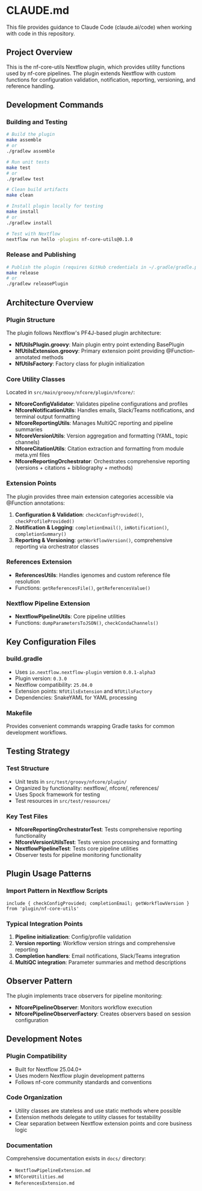# CLAUDE.md

This file provides guidance to Claude Code (claude.ai/code) when working with code in this repository.

## Project Overview

This is the nf-core-utils Nextflow plugin, which provides utility functions used by nf-core pipelines. The plugin extends Nextflow with custom functions for configuration validation, notification, reporting, versioning, and reference handling.

## Development Commands

### Building and Testing
```bash
# Build the plugin
make assemble
# or
./gradlew assemble

# Run unit tests
make test
# or
./gradlew test

# Clean build artifacts
make clean

# Install plugin locally for testing
make install
# or
./gradlew install

# Test with Nextflow
nextflow run hello -plugins nf-core-utils@0.1.0
```

### Release and Publishing
```bash
# Publish the plugin (requires GitHub credentials in ~/.gradle/gradle.properties)
make release
# or
./gradlew releasePlugin
```

## Architecture Overview

### Plugin Structure
The plugin follows Nextflow's PF4J-based plugin architecture:

- **NfUtilsPlugin.groovy**: Main plugin entry point extending BasePlugin
- **NfUtilsExtension.groovy**: Primary extension point providing @Function-annotated methods
- **NfUtilsFactory**: Factory class for plugin initialization

### Core Utility Classes
Located in `src/main/groovy/nfcore/plugin/nfcore/`:

- **NfcoreConfigValidator**: Validates pipeline configurations and profiles
- **NfcoreNotificationUtils**: Handles emails, Slack/Teams notifications, and terminal output formatting
- **NfcoreReportingUtils**: Manages MultiQC reporting and pipeline summaries
- **NfcoreVersionUtils**: Version aggregation and formatting (YAML, topic channels)
- **NfcoreCitationUtils**: Citation extraction and formatting from module meta.yml files
- **NfcoreReportingOrchestrator**: Orchestrates comprehensive reporting (versions + citations + bibliography + methods)

### Extension Points
The plugin provides three main extension categories accessible via @Function annotations:

1. **Configuration & Validation**: `checkConfigProvided()`, `checkProfileProvided()`
2. **Notification & Logging**: `completionEmail()`, `imNotification()`, `completionSummary()`
3. **Reporting & Versioning**: `getWorkflowVersion()`, comprehensive reporting via orchestrator classes

### References Extension
- **ReferencesUtils**: Handles igenomes and custom reference file resolution
- Functions: `getReferencesFile()`, `getReferencesValue()`

### Nextflow Pipeline Extension
- **NextflowPipelineUtils**: Core pipeline utilities
- Functions: `dumpParametersToJSON()`, `checkCondaChannels()`

## Key Configuration Files

### build.gradle
- Uses `io.nextflow.nextflow-plugin` version `0.0.1-alpha3`
- Plugin version: `0.3.0`
- Nextflow compatibility: `25.04.0`
- Extension points: `NfUtilsExtension` and `NfUtilsFactory`
- Dependencies: SnakeYAML for YAML processing

### Makefile
Provides convenient commands wrapping Gradle tasks for common development workflows.

## Testing Strategy

### Test Structure
- Unit tests in `src/test/groovy/nfcore/plugin/`
- Organized by functionality: nextflow/, nfcore/, references/
- Uses Spock framework for testing
- Test resources in `src/test/resources/`

### Key Test Files
- **NfcoreReportingOrchestratorTest**: Tests comprehensive reporting functionality
- **NfcoreVersionUtilsTest**: Tests version processing and formatting
- **NextflowPipelineTest**: Tests core pipeline utilities
- Observer tests for pipeline monitoring functionality

## Plugin Usage Patterns

### Import Pattern in Nextflow Scripts
```nextflow
include { checkConfigProvided; completionEmail; getWorkflowVersion } from 'plugin/nf-core-utils'
```

### Typical Integration Points
1. **Pipeline initialization**: Config/profile validation
2. **Version reporting**: Workflow version strings and comprehensive reporting
3. **Completion handlers**: Email notifications, Slack/Teams integration
4. **MultiQC integration**: Parameter summaries and method descriptions

## Observer Pattern
The plugin implements trace observers for pipeline monitoring:
- **NfcorePipelineObserver**: Monitors workflow execution
- **NfcorePipelineObserverFactory**: Creates observers based on session configuration

## Development Notes

### Plugin Compatibility
- Built for Nextflow 25.04.0+
- Uses modern Nextflow plugin development patterns
- Follows nf-core community standards and conventions

### Code Organization
- Utility classes are stateless and use static methods where possible
- Extension methods delegate to utility classes for testability
- Clear separation between Nextflow extension points and core business logic

### Documentation
Comprehensive documentation exists in `docs/` directory:
- `NextflowPipelineExtension.md`
- `NfCoreUtilities.md` 
- `ReferencesExtension.md`